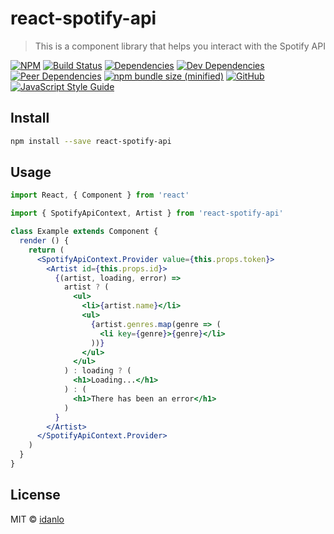 ﻿# react-spotify-api

> This is a component library that helps you interact with the Spotify API

[![NPM](https://img.shields.io/npm/v/react-spotify-api.svg)](https://www.npmjs.com/package/react-spotify-api)
[![Build Status](https://travis-ci.com/idanlo/react-spotify-api.svg?branch=master)](https://travis-ci.com/idanlo/react-spotify-api)
[![Dependencies](https://david-dm.org/idanlo/react-spotify-api/status.svg)](https://david-dm.org/idanlo/react-spotify-api)
[![Dev Dependencies](https://david-dm.org/idanlo/react-spotify-api/dev-status.svg)](https://david-dm.org/idanlo/react-spotify-api?type=dev)
[![Peer Dependencies](https://david-dm.org/idanlo/react-spotify-api/peer-status.svg)](https://david-dm.org/idanlo/react-spotify-api?type=peer)
[![npm bundle size (minified)](https://img.shields.io/bundlephobia/min/react-spotify-api.svg)](https://www.npmjs.com/package/react-spotify-api)
[![GitHub](https://img.shields.io/github/license/idanlo/react-spotify-api.svg)](https://opensource.org/licenses/MIT)
[![JavaScript Style Guide](https://img.shields.io/badge/code_style-standard-brightgreen.svg)](https://standardjs.com)

## Install

```bash
npm install --save react-spotify-api
```

## Usage

```jsx
import React, { Component } from 'react'

import { SpotifyApiContext, Artist } from 'react-spotify-api'

class Example extends Component {
  render () {
    return (
      <SpotifyApiContext.Provider value={this.props.token}>
        <Artist id={this.props.id}>
          {(artist, loading, error) =>
            artist ? (
              <ul>
                <li>{artist.name}</li>
                <ul>
                  {artist.genres.map(genre => (
                    <li key={genre}>{genre}</li>
                  ))}
                </ul>
              </ul>
            ) : loading ? (
              <h1>Loading...</h1>
            ) : (
              <h1>There has been an error</h1>
            )
          }
        </Artist>
      </SpotifyApiContext.Provider>
    )
  }
}
```

## License

MIT © [idanlo](https://github.com/idanlo)
